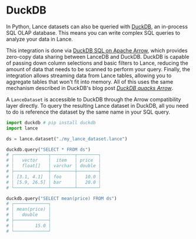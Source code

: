 # DuckDB

In Python, Lance datasets can also be queried with [DuckDB](https://duckdb.org/),
an in-process SQL OLAP database. This means you can write complex SQL queries to analyze your data in Lance.

This integration is done via [DuckDB SQL on Apache Arrow](https://duckdb.org/docs/guides/python/sql_on_arrow),
which provides zero-copy data sharing between LanceDB and DuckDB.
DuckDB is capable of passing down column selections and basic filters to Lance,
reducing the amount of data that needs to be scanned to perform your query.
Finally, the integration allows streaming data from Lance tables,
allowing you to aggregate tables that won't fit into memory.
All of this uses the same mechanism described in DuckDB's
blog post *[DuckDB quacks Arrow](https://duckdb.org/2021/12/03/duck-arrow.html)*.

A `LanceDataset` is accessible to DuckDB through the Arrow compatibility layer directly.
To query the resulting Lance dataset in DuckDB,
all you need to do is reference the dataset by the same name in your SQL query.

```python
import duckdb # pip install duckdb
import lance

ds = lance.dataset("./my_lance_dataset.lance")

duckdb.query("SELECT * FROM ds")
# ┌─────────────┬─────────┬────────┐
# │   vector    │  item   │ price  │
# │   float[]   │ varchar │ double │
# ├─────────────┼─────────┼────────┤
# │ [3.1, 4.1]  │ foo     │   10.0 │
# │ [5.9, 26.5] │ bar     │   20.0 │
# └─────────────┴─────────┴────────┘

duckdb.query("SELECT mean(price) FROM ds")
# ┌─────────────┐
# │ mean(price) │
# │   double    │
# ├─────────────┤
# │        15.0 │
# └─────────────┘
```
